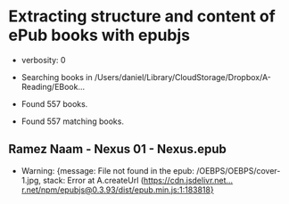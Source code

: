 # Extracting structure and content of ePub books with epubjs
<!-- spellchecker: disable -->

- verbosity: 0

- Searching books in /Users/daniel/Library/CloudStorage/Dropbox/A-Reading/EBook...
- Found 557 books.
- Found 557 matching books.

## Ramez Naam - Nexus 01 - Nexus.epub

- Warning: {message: File not found in the epub: /OEBPS/OEBPS/cover-1.jpg, stack: Error
    at A.createUrl (https://cdn.jsdelivr.net…r.net/npm/epubjs@0.3.93/dist/epub.min.js:1:183818}
